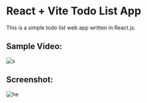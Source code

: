 # React + Vite Todo List App

This is a simple todo list web app written in React.js.

## Sample Video:
![s](https://github.com/shtanriverdi/react-todos/assets/36234545/974a34e3-d166-4506-a34e-aa3cfeae69de)

## Screenshot:
![he](https://github.com/shtanriverdi/react-todos/assets/36234545/2230f97d-1783-4637-b951-05cc2fee3d83)
